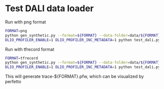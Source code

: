 # Test DALI data loader

Run with png format
```bash
FORMAT=png
python gen_synthetic.py --format=${FORMAT} --data-folder=data/${FORMAT}/
DLIO_PROFILER_ENABLE=1 DLIO_PROFILER_INC_METADATA=1 python test_dali.py --data-folder=data/png --format=${FORMAT}
```

Run with tfrecord format
```bash
FORMAT=tfrecord
python gen_synthetic.py --format=${FORMAT} --data-folder=data/${FORMAT}/
DLIO_PROFILER_ENABLE=1 DLIO_PROFILER_INC_METADATA=1 python test_dali.py --data-folder=data/png --format=${FORMAT}
```

This will generate trace-${FORMAT}.pfw, which can be visualized by perfetto
